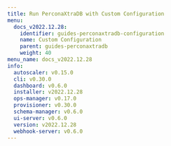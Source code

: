 ```yaml
---
title: Run PerconaXtraDB with Custom Configuration
menu:
  docs_v2022.12.28:
    identifier: guides-perconaxtradb-configuration
    name: Custom Configuration
    parent: guides-perconaxtradb
    weight: 40
menu_name: docs_v2022.12.28
info:
  autoscaler: v0.15.0
  cli: v0.30.0
  dashboard: v0.6.0
  installer: v2022.12.28
  ops-manager: v0.17.0
  provisioner: v0.30.0
  schema-manager: v0.6.0
  ui-server: v0.6.0
  version: v2022.12.28
  webhook-server: v0.6.0
---
```


